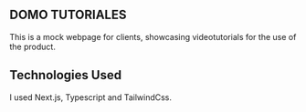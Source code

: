 ## DOMO TUTORIALES

This is a mock webpage for clients, showcasing videotutorials for the use of the product.

## Technologies Used

I used Next.js, Typescript and TailwindCss.
